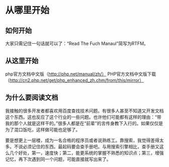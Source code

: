 # 从哪里开始

## 如何开始

大家只需记住一句话就可以了：“Read The Fuch Manaul”简写为RTFM。

## 从这里开始

php官方文档中文版（http://php.net/manual/zh/）
PHP官方文档中文版下载（http://cn2.php.net/get/php_enhanced_zh.chm/from/this/mirror）

## 为什么要阅读文档

我接触的很多开发者都喜欢用百度查找技术问题。有很多人甚至不知道又开发文档这个东西。这也反应了这个行业的一些问题。也许他们可能都有这样的理由：“带我的那个人就是这样干的。”很多人都是在“前辈”的言传身教下入行的。如果仅仅是为了混口饭吃，这样做可能也足够了。

要是想更上一层楼，成为一名合格的程序员或者说熟练工。靠搜索，我觉得差得太多。不说必须记住的东西。最起码要会查手册吧。与用搜索引擎相比，查手册又这么几个好处，第一，速度快；第二，能更系统的掌握不熟悉的知识点；第三，增强记忆，再下次遇到同一个问题，可能直接就写出来了。